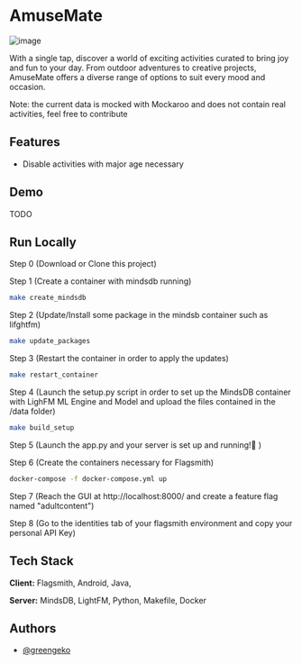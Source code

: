 
# AmuseMate
![image](https://github.com/greengeko/amuseMate/assets/25327740/64d74929-0bd0-47b3-a13a-5f86e928872f)

With a single tap, discover a world of exciting activities curated to bring joy and fun to your day. From outdoor adventures to creative projects, AmuseMate offers a diverse range of options to suit every mood and occasion.

Note: the current data is mocked with Mockaroo and does not contain real activities, feel free to contribute

## Features

- Disable activities with major age necessary

## Demo

TODO


## Run Locally

Step 0 (Download or Clone this project)

Step 1 (Create a container with mindsdb running)
```bash
make create_mindsdb
```
Step 2 (Update/Install some package in the mindsb container such as lifghtfm)
```bash
make update_packages
```
Step 3 (Restart the container in order to apply the updates)
```bash
make restart_container
```
Step 4 (Launch the setup.py script in order to set up the MindsDB container with LighFM ML Engine and Model and upload the files contained in the /data folder)
```bash
make build_setup
```
Step 5 (Launch the app.py and your server is set up and running!🎉 )

Step 6 (Create the containers necessary for Flagsmith)
```bash
docker-compose -f docker-compose.yml up
```
Step 7 (Reach the GUI at http://localhost:8000/ and create a feature flag named "adultcontent")

Step 8 (Go to the identities tab of your flagsmith environment and copy your personal API Key)


## Tech Stack

**Client:** Flagsmith, Android, Java,

**Server:** MindsDB, LightFM, Python, Makefile, Docker

## Authors

- [@greengeko](https://www.github.com/greengeko)

